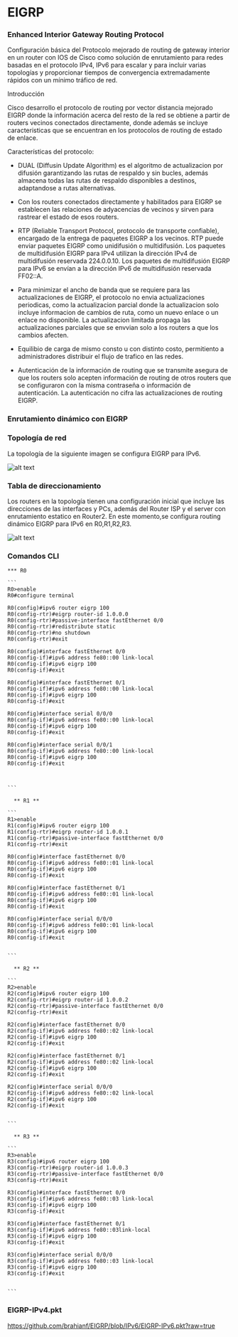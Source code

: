 # EIGRP

### Enhanced Interior Gateway Routing Protocol

Configuración básica del Protocolo mejorado de routing de gateway interior
en un router con IOS de Cisco como solución de enrutamiento para redes basadas en el 
protocolo IPv4, IPv6 para escalar y para incluir varias topologías y proporcionar 
tiempos de convergencia extremadamente rápidos con un mínimo tráfico de red.

Introducción

Cisco desarrollo el protocolo de routing por vector distancia mejorado EIGRP donde 
la información acerca del resto de la red se obtiene a partir de routers vecinos
conectados directamente, donde además se incluye caracteristicas que se encuentran
en los protocolos de routing de estado de enlace.

Características del protocolo:

* DUAL (Diffusin Update Algorithm) es el algoritmo de actualizacion por difusión
garantizando las rutas de respaldo y sin bucles, además almacena todas las rutas
de respaldo disponibles a destinos, adaptandose a rutas alternativas.

* Con los routers conectados directamente y habilitados para EIGRP se establecen
las relaciones de adyacencias de vecinos y sirven para rastrear el estado de esos
routers.

*  RTP (Reliable Transport Protocol, protocolo de transporte confiable), encargado
de la entrega de paquetes EIGRP a los vecinos.
RTP puede enviar paquetes EIGRP como unidifusión o multidifusión.
Los paquetes de multidifusión EIGRP para IPv4 utilizan la dirección IPv4 
de multidifusión reservada 224.0.0.10.
Los paquetes de multidifusión EIGRP para IPv6 se envían a la dirección IPv6
de multidifusión reservada FF02::A.

* Para minimizar el ancho de banda que se requiere para las actualizaciones de EIGRP,
el protocolo no envia actualizaciones periodicas, como la actualizacion parcial donde
la actualizacion solo incluye informacion de cambios de ruta, como un nuevo enlace
o un enlace no disponible. La actualizacion limitada propaga las actualizaciones
parciales que se envvian solo a los routers a que los cambios afecten.

* Equilibio de carga de mismo consto u con distinto costo, permitiento a administradores
distribuir el flujo de trafico en las redes.

* Autenticación de la información de routing que se transmite asegura de que los routers 
solo acepten información de routing de otros routers que se configuraron con la misma 
contraseña o información de autenticación.
La autenticación no cifra las actualizaciones de routing EIGRP.

###	Enrutamiento dinámico con EIGRP

### Topología de red

La topología de la siguiente imagen se configura EIGRP para IPv6.

![alt text](https://github.com/brahianf/EIGRP/blob/IPv6/topologiaRed.PNG)

### Tabla de direccionamiento

Los routers en la topología tienen una configuración inicial que incluye las direcciones 
de las interfaces y PCs, además del Router ISP y el server con enrutamiento estatico en Router2. 
En este momento,se configura routing dinámico EIGRP para IPv6 en R0,R1,R2,R3.

![alt text](https://github.com/brahianf/EIGRP/blob/IPv6/tablaDireccionamiento.PNG)

### Comandos CLI

	*** R0
	
	```
	R0>enable
	R0#configure terminal
	
	R0(config)#ipv6 router eigrp 100
	R0(config-rtr)#eigrp router-id 1.0.0.0
	R0(config-rtr)#passive-interface fastEthernet 0/0
	R0(config-rtr)#redistribute static 
	R0(config-rtr)#no shutdown 
	R0(config-rtr)#exit
	
	R0(config)#interface fastEthernet 0/0
	R0(config-if)#ipv6 address fe80::00 link-local 
	R0(config-if)#ipv6 eigrp 100
	R0(config-if)#exit
	
	R0(config)#interface fastEthernet 0/1
	R0(config-if)#ipv6 address fe80::00 link-local 
	R0(config-if)#ipv6 eigrp 100
	R0(config-if)#exit
	
	R0(config)#interface serial 0/0/0
	R0(config-if)#ipv6 address fe80::00 link-local 
	R0(config-if)#ipv6 eigrp 100
	R0(config-if)#exit

	R0(config)#interface serial 0/0/1
	R0(config-if)#ipv6 address fe80::00 link-local 
	R0(config-if)#ipv6 eigrp 100
	R0(config-if)#exit
	
	
	
	```
	
	  ** R1 **
	 
	```
	R1>enable 
	R1(config)#ipv6 router eigrp 100
	R1(config-rtr)#eigrp router-id 1.0.0.1
	R1(config-rtr)#passive-interface fastEthernet 0/0
	R1(config-rtr)#exit
	
	R0(config)#interface fastEthernet 0/0
	R0(config-if)#ipv6 address fe80::01 link-local 
	R0(config-if)#ipv6 eigrp 100
	R0(config-if)#exit
	
	R0(config)#interface fastEthernet 0/1
	R0(config-if)#ipv6 address fe80::01 link-local 
	R0(config-if)#ipv6 eigrp 100
	R0(config-if)#exit
	
	R0(config)#interface serial 0/0/0
	R0(config-if)#ipv6 address fe80::01 link-local 
	R0(config-if)#ipv6 eigrp 100
	R0(config-if)#exit

	
	```
		
	  ** R2 **
	
	```
	R2>enable 
	R2(config)#ipv6 router eigrp 100
	R2(config-rtr)#eigrp router-id 1.0.0.2
	R2(config-rtr)#passive-interface fastEthernet 0/0
	R2(config-rtr)#exit
	
	R2(config)#interface fastEthernet 0/0
	R2(config-if)#ipv6 address fe80::02 link-local 
	R2(config-if)#ipv6 eigrp 100
	R2(config-if)#exit
	
	R2(config)#interface fastEthernet 0/1
	R2(config-if)#ipv6 address fe80::02 link-local 
	R2(config-if)#ipv6 eigrp 100
	R2(config-if)#exit
	
	R2(config)#interface serial 0/0/0
	R2(config-if)#ipv6 address fe80::02 link-local 
	R2(config-if)#ipv6 eigrp 100
	R2(config-if)#exit

	
	```
		
	  ** R3 **
	 
	```
	R3>enable 
	R3(config)#ipv6 router eigrp 100
	R3(config-rtr)#eigrp router-id 1.0.0.3
	R3(config-rtr)#passive-interface fastEthernet 0/0
	R3(config-rtr)#exit
	
	R3(config)#interface fastEthernet 0/0
	R3(config-if)#ipv6 address fe80::03 link-local 
	R3(config-if)#ipv6 eigrp 100
	R3(config-if)#exit
	
	R3(config)#interface fastEthernet 0/1
	R3(config-if)#ipv6 address fe80::03link-local 
	R3(config-if)#ipv6 eigrp 100
	R3(config-if)#exit
	
	R3(config)#interface serial 0/0/0
	R3(config-if)#ipv6 address fe80::03 link-local 
	R3(config-if)#ipv6 eigrp 100
	R3(config-if)#exit

	
	```
	
	
### EIGRP-IPv4.pkt

https://github.com/brahianf/EIGRP/blob/IPv6/EIGRP-IPv6.pkt?raw=true
